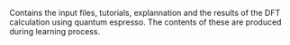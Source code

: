 Contains the input files, tutorials, explannation and the results of the DFT calculation using quantum espresso.
The contents of these are produced during learning process.
